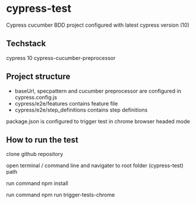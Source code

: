 # cypress-test

Cypress cucumber BDD project configured with latest cypress version (10)

## Techstack 

cypress 10
cypress-cucumber-preprocessor

## Project structure 
- baseUrl, specpattern and cucumber preprocessor are configured in cypress.config.js
- cypress/e2e/features contains feature file
- cypress/e2e/step_definitions contains step definitions


package.json is configured to trigger test in chrome browser headed mode 


## How to run the test

clone github repository

open terminal / command line and navigater to root folder (cypress-test) path 

run command npm install

run command npm run trigger-tests-chrome

